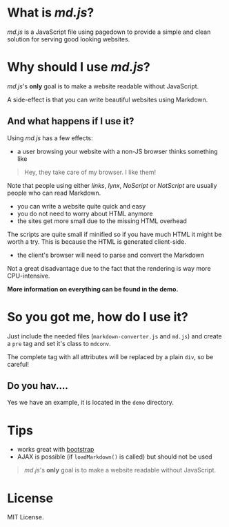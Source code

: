 # What is _md.js_?

_md.js_ is a JavaScript file using pagedown to provide a simple and clean
solution for serving good looking websites.

# Why should I use _md.js_?

_md.js_'s **only** goal is to make a website readable without JavaScript.

A side-effect is that you can write beautiful websites using Markdown.

## And what happens if I use it?

Using _md.js_ has a few effects:

* a user browsing your website with a non-JS browser thinks something like

> Hey, they take care of my browser. I like them!

Note that people using either _links_, _lynx_, _NoScript_ or _NotScript_ are
usually people who can read Markdown.

* you can write a website quite quick and easy
* you do not need to worry about HTML anymore
* the sites get more small due to the missing HTML overhead

The scripts are quite small if minified so if you have much HTML it might be
worth a try. This is because the HTML is generated client-side.

* the client's browser will need to parse and convert the Markdown

Not a great disadvantage due to the fact that the rendering is way more
CPU-intensive.

**More information on everything can be found in the demo.**

# So you got me, how do I use it?

Just include the needed files (`markdown-converter.js` and `md.js`) and create
a `pre` tag and set it's class to `mdconv`.

The complete tag with all attributes will be replaced by a plain `div`, so be
careful!

## Do you hav.…

Yes we have an example, it is located in the `demo` directory.

# Tips

* works great with [bootstrap](http://getbootstrap.com)
* AJAX is possible (if `loadMarkdown()` is called) but should not be used

> _md.js_'s **only** goal is to make a website readable without JavaScript.

# License

MIT License.

